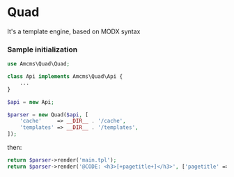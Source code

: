 # Quad

It's a template engine, based on MODX syntax

### Sample initialization

```php
use Amcms\Quad\Quad;

class Api implements Amcms\Quad\Api {
    ...
}

$api = new Api;

$parser = new Quad($api, [
    'cache'     => __DIR__ . '/cache',
    'templates' => __DIR__ . '/templates',
]);
```
then:
```php
return $parser->render('main.tpl');
return $parser->render('@CODE: <h3>[+pagetitle+]</h3>', ['pagetitle' => 'test']);
```
